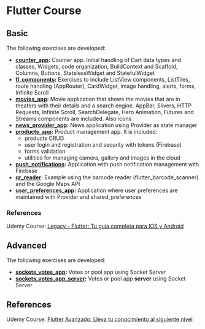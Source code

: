 # Flutter Course

## Basic 
The following exercises are developed:
- **[counter_app](basic/counter_app/):** Counter app. Initial handling of Dart data types and classes, Widgets, code organization, BuildContext and Scaffold, Columns, Buttons, StatelessWidget and StatefulWidget
- **[fl_components](basic/fl_components/):** Exercises to include ListView components, ListTiles, route handling (AppRouter), CardWidget, image handling, alerts, forms, Infinite Scroll
- **[movies_app](basic/movies_app/):** Movie application that shows the movies that are in theaters with their details and a search engine. AppBar, Slivers, HTTP Requests, Infinite Scroll, SearchDelegate, Hero Animation, Futures and Streams components are included. Also icons
- **[news_provider_app](basic/news_provider_app/):** News application using Provider as state manager
- **[products_app](basic/products_app/):** Product management app. It is included:
  - products CRUD
  - user login and registration and security with tokens (Firebase)
  - forms validation
  - utilities for managing camera, gallery and images in the cloud
- **[push_notifications](basic/push_notifications/):** Application with push notification management with Firebase
- **[qr_reader](basic/qr_reader/):** Example using the barcode reader (flutter_barcode_scanner) and the Google Maps API
- **[user_preferences_app](basic/user_preferences_app/):** Application where user preferences are maintained with Provider and shared_preferences 

### References
Udemy Course: [Legacy - Flutter: Tu guía completa para IOS y Android](https://www.udemy.com/course/flutter-ios-android-fernando-herrera/)


## Advanced
The following exercises are developed:
- **[sockets_votes_app](advanced/sockets_votes_app/):** Votes or pool app using Socket Server
- **[sockets_votes_app_server](advanced/sockets_votes_app_server/):** Votes or pool app **server** using Socket Server

## References
Udemy Course: [Flutter Avanzado: Lleva tu conocimiento al siguiente nivel](https://www.udemy.com/course/flutter-avanzado-fernando-herrera/)
